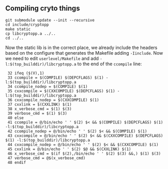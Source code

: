 ## Compiling cryto things

```
git submodule update --init --recursive
cd include/cryptopp
make static
cp libcryptopp.a ../..
cd ../..
```

Now the static lib is in the correct place, we already include the headers based on the configure that generates the Makefile adding `-Iinclude`.  Now we need to edit `userlevel/Makefile` and add `-l:$(top_builddir)/libcryptopp.a` to the end of the `ccompile` line:

```
 32 ifeq ($(V),1)
 33 ccompile = $(COMPILE) $(DEPCFLAGS) $(1) -l:$(top_builddir)/libcryptopp.a
 34 ccompile_nodep = $(COMPILE) $(1)
 35 cxxcompile = $(CXXCOMPILE) $(DEPCFLAGS) $(1) -l:$(top_builddir)/libcryptopp.a
 36 cxxcompile_nodep = $(CXXCOMPILE) $(1)
 37 cxxlink = $(CXXLINK) $(1)
 38 x_verbose_cmd = $(1) $(3)
 39 verbose_cmd = $(1) $(3)
 40 else
 41 ccompile = @/bin/echo ' ' $(2) $< && $(COMPILE) $(DEPCFLAGS) $(1) -l:$(top_builddir)/libcryptopp.a
 42 ccompile_nodep = @/bin/echo ' ' $(2) $< && $(COMPILE) $(1)
 43 cxxcompile = @/bin/echo ' ' $(2) $< && $(CXXCOMPILE) $(DEPCFLAGS) $(1) -l:$(top_builddir)/libcryptopp.a
 44 cxxcompile_nodep = @/bin/echo ' ' $(2) $< && $(CXXCOMPILE) $(1)
 45 cxxlink = @/bin/echo ' ' $(2) $@ && $(CXXLINK) $(1)
 46 x_verbose_cmd = $(if $(2),/bin/echo ' ' $(2) $(3) &&,) $(1) $(3)
 47 verbose_cmd = @$(x_verbose_cmd)
 48 endif
```

